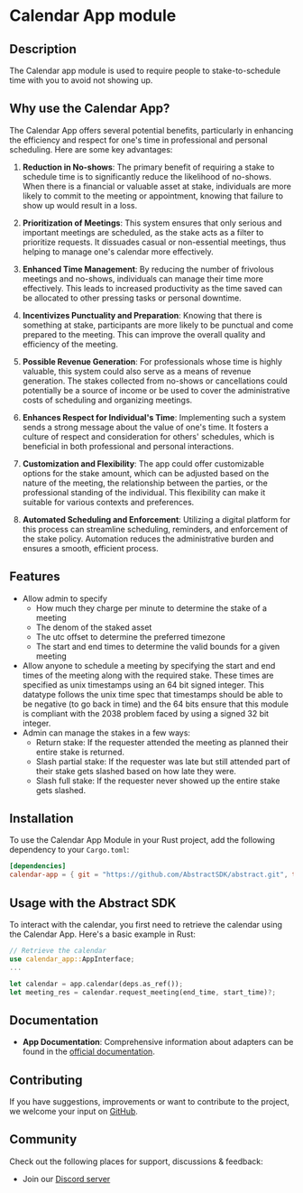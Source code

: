 # Calendar App module

## Description

The Calendar app module is used to require people to stake-to-schedule time with you to avoid not showing up.

## Why use the Calendar App?

The Calendar App offers several potential benefits, particularly in enhancing the efficiency and respect for one's time in professional and personal scheduling. Here are some key advantages:

1. **Reduction in No-shows**: The primary benefit of requiring a stake to schedule time is to significantly reduce the likelihood of no-shows. When there is a financial or valuable asset at stake, individuals are more likely to commit to the meeting or appointment, knowing that failure to show up would result in a loss.

2. **Prioritization of Meetings**: This system ensures that only serious and important meetings are scheduled, as the stake acts as a filter to prioritize requests. It dissuades casual or non-essential meetings, thus helping to manage one's calendar more effectively.

3. **Enhanced Time Management**: By reducing the number of frivolous meetings and no-shows, individuals can manage their time more effectively. This leads to increased productivity as the time saved can be allocated to other pressing tasks or personal downtime.

4. **Incentivizes Punctuality and Preparation**: Knowing that there is something at stake, participants are more likely to be punctual and come prepared to the meeting. This can improve the overall quality and efficiency of the meeting.

5. **Possible Revenue Generation**: For professionals whose time is highly valuable, this system could also serve as a means of revenue generation. The stakes collected from no-shows or cancellations could potentially be a source of income or be used to cover the administrative costs of scheduling and organizing meetings.

6. **Enhances Respect for Individual's Time**: Implementing such a system sends a strong message about the value of one's time. It fosters a culture of respect and consideration for others' schedules, which is beneficial in both professional and personal interactions.

7. **Customization and Flexibility**: The app could offer customizable options for the stake amount, which can be adjusted based on the nature of the meeting, the relationship between the parties, or the professional standing of the individual. This flexibility can make it suitable for various contexts and preferences.

8. **Automated Scheduling and Enforcement**: Utilizing a digital platform for this process can streamline scheduling, reminders, and enforcement of the stake policy. Automation reduces the administrative burden and ensures a smooth, efficient process.

## Features

- Allow admin to specify
    - How much they charge per minute to determine the stake of a meeting
    - The denom of the staked asset
    - The utc offset to determine the preferred timezone
    - The start and end times to determine the valid bounds for a given meeting
- Allow anyone to schedule a meeting by specifying the start and end times of the meeting along with the required stake. These times are specified as unix timestamps using an 64 bit signed integer. This datatype follows the unix time
spec that timestamps should be able to be negative (to go back in time) and the 64 bits ensure that this module is compliant with the 2038 problem faced by using a signed 32 bit integer.
- Admin can manage the stakes in a few ways:
    - Return stake: If the requester attended the meeting as planned their entire stake is returned.
    - Slash partial stake: If the requester was late but still attended part of their stake gets slashed based on how late they were.
    - Slash full stake: If the requester never showed up the entire stake gets slashed.

## Installation

To use the Calendar App Module in your Rust project, add the following dependency to your `Cargo.toml`:
```toml
[dependencies]
calendar-app = { git = "https://github.com/AbstractSDK/abstract.git", tag="<latest-tag>", default-features = false }
```

## Usage with the Abstract SDK

To interact with the calendar, you first need to retrieve the calendar using the Calendar App. Here's a basic example in Rust:
```rust
// Retrieve the calendar
use calendar_app::AppInterface;
...

let calendar = app.calendar(deps.as_ref());
let meeting_res = calendar.request_meeting(end_time, start_time)?;
```

## Documentation

- **App Documentation**: Comprehensive information about adapters can be found in the [official documentation](https://docs.abstract.money/framework/module_types.html#apps).

## Contributing

If you have suggestions, improvements or want to contribute to the project, we welcome your input on [GitHub](https://github.com/AbstractSDK/abstract).

## Community
Check out the following places for support, discussions & feedback:

- Join our [Discord server](https://discord.com/invite/uch3Tq3aym)
